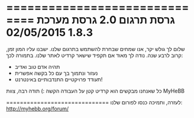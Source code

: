 ==============================
גרסת תרגום 2.0
גרסת מערכת 1.8.3
02/05/2015
==============================

שלום לך גולש יקר,
אנו שמחים שבחרת להשתמש בתרגום שלנו. ישבנו עליו המון זמן, קרוב לרבע שנה. נודה לך מאוד אם תקפיד שישאר קרדיט לאתר שלנו. בתמורה לכך:
- תהיה אדם טוב ואדיב
- נעזור ונתמוך בך עם כל בקשה אפשרית
- תעודד פרויקטיים התנדבותיים באינטרנט!

כל שאנחנו מבקשים הוא קרדיט קטן על העבודה הקשה :)
תודה רבה,
צוות MyHeBB

==============================
לעזרה, ותמיכה כנסו לפורום שלנו: http://myhebb.org/forum/
